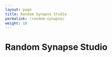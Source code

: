 ```yaml
---
layout: page
title: Random Synapse Studio
permalink: /random-synapse/
weight: 10
---
```


# Random Synapse Studio
